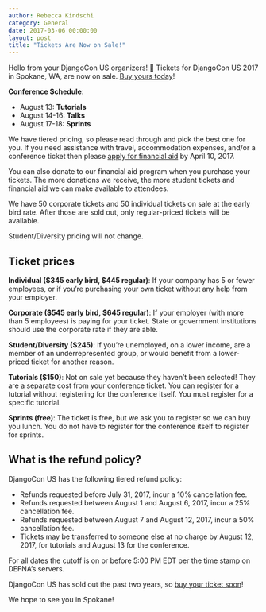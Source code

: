 ```yaml
---
author: Rebecca Kindschi
category: General
date: 2017-03-06 00:00:00
layout: post
title: "Tickets Are Now on Sale!"
---
```


Hello from your DjangoCon US organizers! :wave: Tickets for DjangoCon US 2017 in Spokane, WA, are now on sale. [Buy yours today](https://ti.to/defna/djangocon-us-2017)! 

**Conference Schedule**: 

- August 13: **Tutorials**
- August 14-16: **Talks**
- August 17-18: **Sprints**

We have tiered pricing, so please read through and pick the best one for you. If you need assistance with travel, accommodation expenses, and/or a conference ticket then please [apply for financial aid](https://docs.google.com/forms/d/e/1FAIpQLSeAv0EiZlrNISofSaZNyf7INq86Ayka8ZV_aEWHr97ptUP26A/viewform?c=0&w=1) by April 10, 2017. 

You can also donate  to our financial aid program when you purchase your tickets. The more donations we receive, the more student tickets and financial aid we can make available to attendees.

We have 50 corporate tickets and 50 individual tickets on sale at the early bird rate. After those are sold out, only regular-priced tickets will be available. 

Student/Diversity pricing will not change. 

## Ticket prices

**Individual ($345 early bird, $445 regular)**: If your company has 5 or fewer employees, or if you’re purchasing your own ticket without any help from your employer. 

**Corporate ($545 early bird, $645 regular)**: If your employer (with more than 5 employees) is paying for your ticket. State or government institutions should use the corporate rate if they are able.

**Student/Diversity ($245)**: If you’re unemployed, on a lower income, are a member of an underrepresented group, or would benefit from a lower-priced ticket for another reason. 

**Tutorials ($150)**: Not on sale yet because they haven’t been selected! They are a separate cost from your conference ticket. You can register for a tutorial without registering for the conference itself. You must register for a specific tutorial. 

**Sprints (free)**: The ticket is free, but we ask you to register so we can buy you lunch. You do not have to register for the conference itself to register for sprints. 

## What is the refund policy?

DjangoCon US has the following tiered refund policy:

- Refunds requested before July 31, 2017, incur a 10% cancellation fee.
- Refunds requested between August 1 and August 6, 2017, incur a 25% cancellation fee.
- Refunds requested between August 7 and August 12, 2017, incur a 50% cancellation fee.
- Tickets may be transferred to someone else at no charge by August 12, 2017, for tutorials and August 13 for the conference.

For all dates the cutoff is on or before 5:00 PM EDT per the time stamp on DEFNA’s servers.

DjangoCon US has sold out the past two years, so [buy your ticket soon](https://ti.to/defna/djangocon-us-2017)!

We hope to see you in Spokane!
